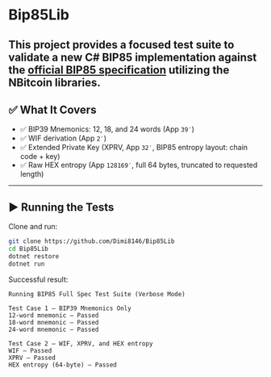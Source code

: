 # Bip85Lib

This project provides a focused test suite to validate a new C# BIP85 implementation against the [official BIP85 specification](https://github.com/bitcoin/bips/blob/master/bip-0085.mediawiki#test-vectors) utilizing the NBitcoin libraries.
---

## ✅ What It Covers

- ✅ BIP39 Mnemonics: 12, 18, and 24 words (App `39′`)
- ✅ WIF derivation (App `2′`)
- ✅ Extended Private Key (XPRV, App `32′`, BIP85 entropy layout: chain code + key)
- ✅ Raw HEX entropy (App `128169′`, full 64 bytes, truncated to requested length)

---

## ▶️ Running the Tests

Clone and run:

```bash
git clone https://github.com/Dimi8146/Bip85Lib
cd Bip85Lib
dotnet restore
dotnet run
```
Successful result:
```
Running BIP85 Full Spec Test Suite (Verbose Mode)

Test Case 1 – BIP39 Mnemonics Only
12-word mnemonic – Passed
18-word mnemonic – Passed
24-word mnemonic – Passed

Test Case 2 – WIF, XPRV, and HEX entropy
WIF – Passed
XPRV – Passed
HEX entropy (64-byte) – Passed
```
